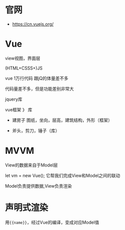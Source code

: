 # 官网

- https://cn.vuejs.org/

# Vue

view视图，界面层

(HTML+CSSS+)JS

vue 1万行代码 跟jQ的体量差不多

代码量差不多，但是功能差别非常大

jquery库

vue框架 》 库

- 建房子 图纸，坐向，层高，建筑结构，外形（框架）

- 斧头，剪刀，锤子（库）

# MVVM

View的数据来自于Model层

let vm = new Vue(); 它帮我们完成View和Model之间的联动

Model负责提供数据,View负责渲染

# 声明式渲染

用`{{name}}`，经过Vue的编译，变成对应Model值

